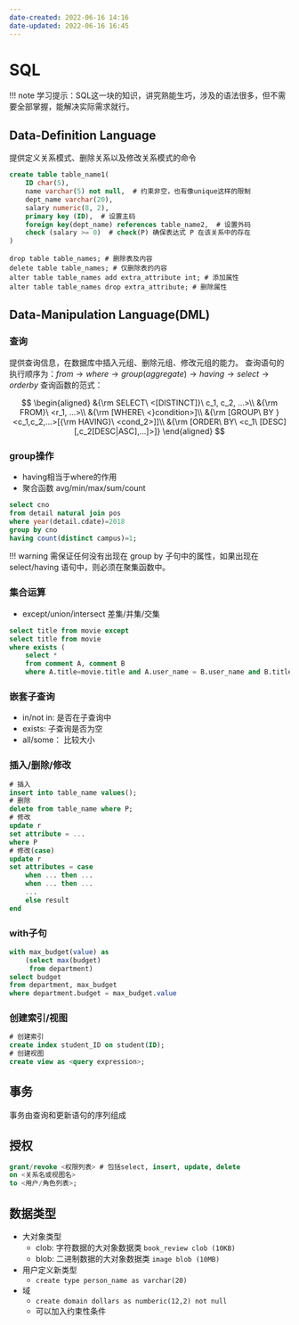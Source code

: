 ```yaml
---
date-created: 2022-06-16 14:16
date-updated: 2022-06-16 16:45
---
```


# SQL

!!! note
    学习提示：SQL这一块的知识，讲究熟能生巧，涉及的语法很多，但不需要全部掌握，能解决实际需求就行。

## Data-Definition Language

提供定义关系模式、删除关系以及修改关系模式的命令

```sql
create table table_name1( 
	ID char(5), 
	name varchar(5) not null,  # 约束非空，也有像unique这样的限制
	dept_name varchar(20), 
	salary numeric(8, 2), 
	primary key (ID),  # 设置主码
	foreign key(dept_name) references table_name2,  # 设置外码
	check (salary >= 0)  # check(P) 确保表达式 P 在该关系中的存在 
)
```

```
drop table table_names; # 删除表及内容
delete table table_names; # 仅删除表的内容
alter table table_names add extra_attribute int; # 添加属性
alter table table_names drop extra_attribute; # 删除属性
```

## Data-Manipulation Language(DML)

### 查询

提供查询信息，在数据库中插入元组、删除元组、修改元组的能力。
查询语句的执行顺序为：$from\to where\to group(aggregate)\to having \to select \to order by$
查询函数的范式：

$$
\begin{aligned}
&{\rm SELECT\ <[DISTINCT]}\ c_1, c_2, ...>\\
&{\rm FROM}\ <r_1, ...>\\
&{\rm [WHERE\ <}condition>]\\
&{\rm [GROUP\ BY }<c_1,c_2,...>[{\rm HAVING}\ <cond_2>]]\\
&{\rm [ORDER\ BY\ <c_1\ [DESC][,c_2[DESC|ASC],...]>]}
\end{aligned}
$$

### group操作

- having相当于where的作用
- 聚合函数 avg/min/max/sum/count

```sql
select cno
from detail natural join pos
where year(detail.cdate)=2018
group by cno
having count(distinct campus)=1;
```

!!! warning
    需保证任何没有出现在 group by 子句中的属性，如果出现在 select/having 语句中，则必须在聚集函数中。


### 集合运算

- except/union/intersect  差集/并集/交集

```sql
select title from movie except
select title from movie
where exists ( 
	select *
	from comment A, comment B
	where A.title=movie.title and A.user_name = B.user_name and B.title=’ the avenger’ and A.grade <=B.grade )
```

### 嵌套子查询

- in/not in: 是否在子查询中
- exists: 子查询是否为空
- all/some： 比较大小

### 插入/删除/修改

```sql
# 插入
insert into table_name values();
# 删除
delete from table_name where P;
# 修改
update r
set attribute = ...
where P
# 修改(case)
update r
set attributes = case
	when ... then ...
	when ... then ...
	...
	else result
end
```

### with子句

```sql
with max_budget(value) as
	(select max(budget)
	 from department)
select budget
from department, max_budget
where department.budget = max_budget.value
```

### 创建索引/视图

```sql
# 创建索引
create index student_ID on student(ID);
# 创建视图
create view as <query expression>;
```

## 事务

事务由查询和更新语句的序列组成

## 授权

```sql
grant/revoke <权限列表> # 包括select, insert, update, delete
on <关系名或视图名>
to <用户/角色列表>;
```

## 数据类型

- 大对象类型
	- clob: 字符数据的大对象数据类 `book_review clob (10KB)`
	- blob: 二进制数据的大对象数据类 `image blob (10MB)`
- 用户定义新类型
	- `create type person_name as varchar(20)`
- 域
	- `create domain dollars as numberic(12,2) not null`
	- 可以加入约束性条件

